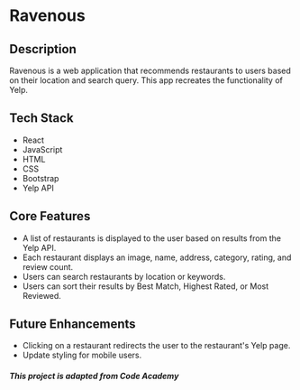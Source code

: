 # Ravenous

## Description
Ravenous is a web application that recommends restaurants to users based on their location and search query. This app recreates the functionality of Yelp.  

## Tech Stack
* React
* JavaScript
* HTML
* CSS
* Bootstrap
* Yelp API

## Core Features
* A list of restaurants is displayed to the user based on results from the Yelp API.
* Each restaurant displays an image, name, address, category, rating, and review count.
* Users can search restaurants by location or keywords.
* Users can sort their results by Best Match, Highest Rated, or Most Reviewed.

## Future Enhancements 
* Clicking on a restaurant redirects the user to the restaurant's Yelp page.
* Update styling for mobile users.

##### This project is adapted from Code Academy
